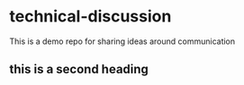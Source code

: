 # technical-discussion
This is a demo repo for sharing ideas around communication

## this is a second heading


